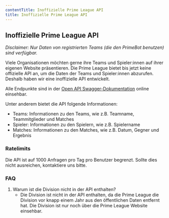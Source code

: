 ```yaml
---
contentTitle: Inoffizielle Prime League API
title: Inoffizielle Prime League API
---
```


## Inoffizielle Prime League API

*Disclaimer: Nur Daten von registrierten Teams (die den PrimeBot benutzen) sind verfügbar.*

Viele Organisationen möchten gerne ihre Teams und Spieler:innen auf ihrer eigenen Website präsentieren. Die Prime League
bietet bis jetzt keine offizielle API an, um die Daten der Teams und Spieler:innen abzurufen. Deshalb haben wir eine
inoffizielle API entwickelt. 

Alle Endpunkte sind in der [Open API Swagger-Dokumentation](https://primebot.me/api/v1/) online einsehbar.

Unter anderem bietet die API folgende Informationen:

- Teams: Informationen zu den Teams, wie z.B. Teamname, Teammitglieder und Matches
- Spieler: Informationen zu den Spielern, wie z.B. Spielername
- Matches: Informationen zu den Matches, wie z.B. Datum, Gegner und Ergebnis

### Ratelimits

Die API ist auf 1000 Anfragen pro Tag pro Benutzer begrenzt. Sollte dies nicht ausreichen, kontaktiere uns bitte.

### FAQ

1. Warum ist die Division nicht in der API enthalten?
   - Die Division ist nicht in der API enthalten, da die Prime League die Division vor knapp einem Jahr aus den
     öffentlichen Daten entfernt hat. Die Division ist nur noch über die Prime League Website einsehbar.